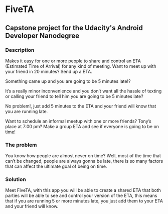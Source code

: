 # FiveTA
## Capstone project for the Udacity's Android Developer Nanodegree

### Description
Makes it easy for one or more people to share and control an ETA (Estimated Time of Arrival) for any kind of meeting.
Want to meet up with your friend in 20 minutes? Send up a ETA. 

Something came up and you are going to be 5 minutes late!?

It’s a really minor inconvenience and you don’t want all the hassle of texting or calling your friend to tell him you are going to be 5 minutes late?

No problem!, just add 5 minutes to the ETA and your friend will know that you are running late.

Want to schedule an informal meetup with one or more friends?
Tony’s place at 7:00 pm? Make a group ETA and see if everyone is going to be on time!

### The problem
You know how people are almost never on time? Well, most of the time that can’t be changed, people are always gonna be late, there is so many factors that can affect the ultimate goal of being on time.
### Solution
Meet FiveTA, with this app you will be able to create a shared ETA that both parties will be able to see and control your version of the ETA, this means that if you are running 5 or more minutes late, you just add them to your ETA and your friend will know.
